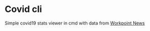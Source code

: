 # Covid cli

Simple covid19 stats viewer in cmd with data from [Workpoint News](https://covid19.workpointnews.com)
